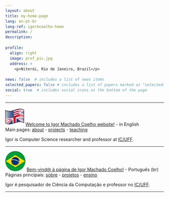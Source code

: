 ```yaml
---
layout: about
title: my-home-page
lang: en-pt-br
lang-ref: igormcoelho-home
permalink: /
description: 

profile:
  align: right
  image: prof_pic.jpg
  address: >
    <p>Niterói, Rio de Janeiro, Brazil</p>

news: false  # includes a list of news items
selected_papers: false # includes a list of papers marked as "selected={true}"
social: true  # includes social icons at the bottom of the page
---
```


<hr/>

![en](/assets/img/60px-Nuvola_English_language_flag.svg.png)
[Welcome to Igor Machado Coelho website!](/about) - in English <br/>
Main pages: [about](/about) - [projects](/projects) - [teaching](/teaching) 

Igor is Computer Science researcher and professor at [IC/UFF](http://www.ic.uff.br).

<hr/>

![pt-br](/assets/img/64px-Brazilian_flag_icon_round.svg.png)
[Bem-vind@ à página de Igor Machado Coelho!](/sobre) - Português (br) <br/>
Páginas principais: [sobre](/sobre) - [projetos](/projetos) -  [ensino](/ensino) 

Igor é pesquisador de Ciência da Computação e professor no [IC/UFF](http://www.ic.uff.br).

<hr/>

